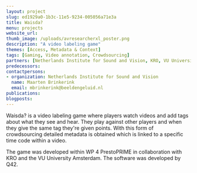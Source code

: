 ```yaml
---
layout: project
slug: ed1929a0-1b3c-11e5-9234-005056a71e3a
title: Waisda?
menu: projects
website_url: 
thumb_image: /uploads/avresearcherxl_poster.png
description: "A video labeling game"
themes: [Access, Metadata & Context]
tags: [Gaming, Video annotation, Crowdsourcing]
partners: [Netherlands Institute for Sound and Vision, KRO, VU University]
predecessors: 
contactpersons: 
- organization: Netherlands Institute for Sound and Vision
  name: Maarten Brinkerink
  email: mbrinkerink@beeldengeluid.nl
publications: 
blogposts: 
---
```


Waisda? is a video labeling game where players watch videos and add tags about what they see and hear. They play against other players and when they give the same tag they're given points. With this form of crowdsourcing detailed metadata is obtained which is linked to a specific time code within a video.

The game was developed within WP 4 PrestoPRIME in collaboration with KRO and the VU University Amsterdam. The software was developed by Q42.
